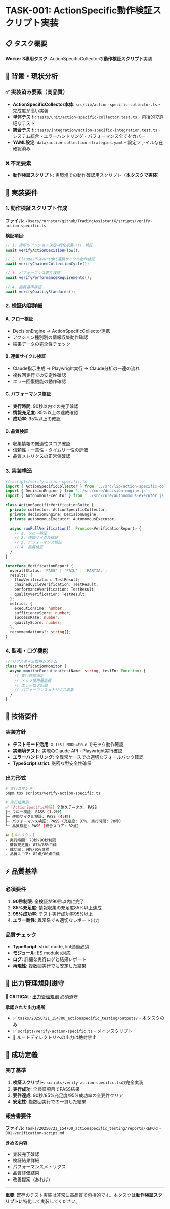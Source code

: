 # TASK-001: ActionSpecific動作検証スクリプト実装

## 📋 タスク概要

**Worker 3専用タスク**: ActionSpecificCollectorの**動作検証スクリプト**実装

## 🎯 背景・現状分析

### ✅ 実装済み要素（高品質）
- **ActionSpecificCollector本体**: `src/lib/action-specific-collector.ts` - 完成度が高い実装
- **単体テスト**: `tests/unit/action-specific-collector.test.ts` - 包括的で詳細なテスト
- **統合テスト**: `tests/integration/action-specific-integration.test.ts` - システム統合・エラーハンドリング・パフォーマンス全てをカバー
- **YAML設定**: `data/action-collection-strategies.yaml` - 設定ファイル存在確認済み

### ❌ 不足要素
- **動作検証スクリプト**: 実環境での動作確認用スクリプト（**本タスクで実装**）

## 🎯 実装要件

### **1. 動作検証スクリプト作成**
**ファイル**: `/Users/rnrnstar/github/TradingAssistantX/scripts/verify-action-specific.ts`

**検証項目**:
```typescript
// 1. 実際のアクション決定→特化収集フロー検証
await verifyActionDecisionFlow();

// 2. Claude-Playwright連鎖サイクル動作検証
await verifyChainedCollectionCycle();

// 3. パフォーマンス要件検証
await verifyPerformanceRequirements();

// 4. 品質基準検証
await verifyQualityStandards();
```

### **2. 検証内容詳細**

#### A. フロー検証
- DecisionEngine → ActionSpecificCollector連携
- アクション種別別の情報収集動作確認
- 結果データの完全性チェック

#### B. 連鎖サイクル検証
- Claude指示生成 → Playwright実行 → Claude分析の一連の流れ
- 複数回実行での安定性確認
- エラー回復機能の動作確認

#### C. パフォーマンス検証
- **実行時間**: 90秒以内での完了確認
- **情報充足度**: 85%以上の達成確認
- **成功率**: 95%以上の確認

#### D. 品質検証
- 収集情報の関連性スコア確認
- 信頼性・一意性・タイムリー性の評価
- 品質メトリクスの正常値確認

### **3. 実装構造**

```typescript
// scripts/verify-action-specific.ts
import { ActionSpecificCollector } from '../src/lib/action-specific-collector.js';
import { DecisionEngine } from '../src/core/decision-engine.js';
import { AutonomousExecutor } from '../src/core/autonomous-executor.js';

class ActionSpecificVerificationSuite {
  private collector: ActionSpecificCollector;
  private decisionEngine: DecisionEngine;
  private autonomousExecutor: AutonomousExecutor;

  async runFullVerification(): Promise<VerificationReport> {
    // 1. フロー検証
    // 2. 連鎖サイクル検証
    // 3. パフォーマンス検証
    // 4. 品質検証
  }
}

interface VerificationReport {
  overallStatus: 'PASS' | 'FAIL' | 'PARTIAL';
  results: {
    flowVerification: TestResult;
    chainedCycleVerification: TestResult;
    performanceVerification: TestResult;
    qualityVerification: TestResult;
  };
  metrics: {
    executionTime: number;
    sufficiencyScore: number;
    successRate: number;
    qualityScore: number;
  };
  recommendations?: string[];
}
```

### **4. 監視・ログ機能**

```typescript
// リアルタイム監視システム
class VerificationMonitor {
  async monitorExecution(testName: string, testFn: Function) {
    // 実行時間測定
    // メモリ使用量監視
    // エラーログ記録
    // パフォーマンスメトリクス収集
  }
}
```

## 🔧 技術要件

### **実装方針**
- **テストモード活用**: `X_TEST_MODE=true` でモック動作確認
- **実環境テスト**: 実際のClaude API・Playwright実行確認
- **エラーハンドリング**: 全異常ケースでの適切なフォールバック確認
- **TypeScript strict**: 厳密な型安全性確保

### **出力形式**
```bash
# 実行コマンド
pnpm tsx scripts/verify-action-specific.ts

# 実行結果例
✅ [ActionSpecific検証] 全体ステータス: PASS
├─ フロー検証: PASS (1.2秒)
├─ 連鎖サイクル検証: PASS (45秒) 
├─ パフォーマンス検証: PASS (充足度: 87%, 実行時間: 78秒)
└─ 品質検証: PASS (総合スコア: 82点)

📊 [メトリクス]
- 実行時間: 78秒/90秒制限
- 情報充足度: 87%/85%目標
- 成功率: 98%/95%目標
- 品質スコア: 82点/80点目標
```

## ⚡ 品質基準

### **必須要件**
1. **90秒制限**: 全検証が90秒以内に完了
2. **85%充足度**: 情報収集の充足度85%以上達成
3. **95%成功率**: テスト実行成功率95%以上
4. **エラー耐性**: 異常系でも適切なレポート出力

### **品質チェック**
- **TypeScript**: strict mode, lint通過必須
- **モジュール**: ES modules対応
- **ログ**: 詳細な実行ログと結果レポート
- **再現性**: 複数回実行でも安定した結果

## 📂 出力管理規則遵守

**🚨 CRITICAL**: [出力管理規則](../../docs/guides/output-management-rules.md) 必須遵守

**承認された出力場所**:
- ✅ `tasks/20250721_154700_actionspecific_testing/outputs/` - 本タスクのみ
- ✅ `scripts/verify-action-specific.ts` - メインスクリプト
- 🚫 ルートディレクトリへの出力は絶対禁止

## 🎯 成功定義

### **完了基準**
1. **検証スクリプト**: `scripts/verify-action-specific.ts`の完全実装
2. **実行成功**: 全検証項目でPASS結果
3. **要件達成**: 90秒/85%充足度/95%成功率の全要件クリア
4. **安定性**: 複数回実行での一貫した結果

### **報告書要件**
**ファイル**: `tasks/20250721_154700_actionspecific_testing/reports/REPORT-001-verification-script.md`

**含める内容**:
- 実装完了確認
- 検証結果詳細
- パフォーマンスメトリクス
- 品質評価結果
- 改善提案（あれば）

---

**重要**: 既存のテスト実装は非常に高品質で包括的です。本タスクは**動作検証スクリプト**に特化して実装してください。